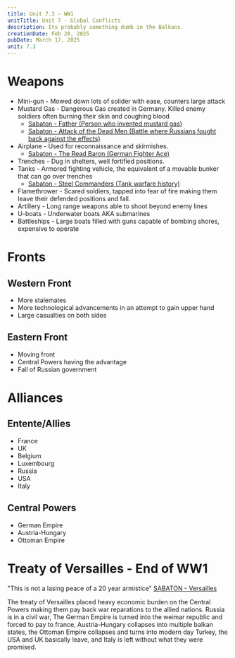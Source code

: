 ```yaml
---
title: Unit 7.3 - WW1
unitTitle: Unit 7 - Global Conflicts
description: Its probably something dumb in the Balkans.
creationDate: Feb 28, 2025
pubDate: March 17, 2025
unit: 7.3
---
```

# Weapons
- Mini-gun - Mowed down lots of solider with ease, counters large attack
- Mustard Gas - Dangerous Gas created in Germany. Killed enemy soldiers often burning their skin and coughing blood 
	- <a href="https://www.youtube.com/watch?v=DxkeOkaVRLo">Sabaton - Father (Person who invented mustard gas)</a>
	- <a href="https://www.youtube.com/watch?v=-AFdwoyNT24">Sabaton - Attack of the Dead Men (Battle where Russians fought back against the effects) </a>
- Airplane - Used for reconnaissance and skirmishes.
	- <a href="https://www.youtube.com/watch?v=1snEYPg8TXs">Sabaton - The Read Baron (German Fighter Ace)</a>
- Trenches - Dug in shelters, well fortified positions.
- Tanks - Armored fighting vehicle, the equivalent of a movable bunker that can go over trenches
	- <a href="https://www.youtube.com/watch?v=peTCePu1jMs"> Sabaton - Steel Commanders (Tank warfare history)</a>
- Flamethrower - Scared soldiers, tapped into fear of fire making them leave their defended positions and fall.
- Artillery - Long range weapons able to shoot beyond enemy lines
- U-boats - Underwater boats AKA submarines
- Battleships - Large boats filled with guns capable of bombing shores, expensive to operate

# Fronts

## Western Front
- More stalemates
- More technological advancements in an attempt to gain upper hand
- Large casualties on both sides

## Eastern Front
- Moving front
- Central Powers having the advantage
- Fall of Russian government

# Alliances

## Entente/Allies
- France
- UK
- Belgium
- Luxembourg
- Russia
- USA
- Italy
## Central Powers
- German Empire
- Austria-Hungary
- Ottoman Empire

# Treaty of Versailles - End of WW1
"This is not a lasing peace of a 20 year armistice"
<a href="https://www.youtube.com/watch?v=JzuLHyY4Ir8">SABATON - Versailles</a>

The treaty of Versailles placed heavy economic burden on the Central Powers making them pay back war reparations to the allied nations. Russia is in a civil war, The German Empire is turned into the weimar republic and forced to pay to france, Austria-Hungary collapses into multiple balkan states, the Ottoman Empire collapses and turns into modern day Turkey, the USA and UK basically leave, and Italy is left without what they were promised.
